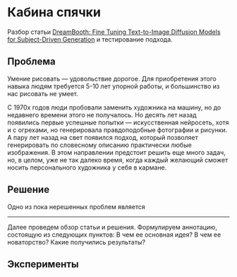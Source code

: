 # Кабина спячки

Разбор статьи [DreamBooth: Fine Tuning Text-to-Image Diffusion Models for Subject-Driven Generation](https://arxiv.org/abs/2208.12242) и тестирование подхода.

## Проблема

Умение рисовать — удовольствие дорогое. Для приобретения этого навыка людям требуется 5-10 лет упорной работы, и большинство из нас рисовать не умеет.

С 1970х годов люди пробовали заменить художника на машину, но до недавнего времени этого не получалось. Но десять лет назад появились первые успешные попытки — искусственная нейросеть, хотя и с огрехами, но генерировала правдоподобные фотографии и рисунки. А пару лет назад на свет появился подход, который позволяет генерировать по словесному описанию практически любые изображения. В этом направлении предстоит решить еще много задач, но, в целом, уже не так далеко время, когда каждый желающий сможет носить персонального художника у себя в кармане.

## Решение

Одно из пока нерешенных проблем является



---

Далее проведем обзор статьи и решения. Формулируем аннотацию, состоящую из следующих пунктов:
В чем ее основная идея?
В чем ее новаторство?
Какие получились результаты?

## Эксперименты
